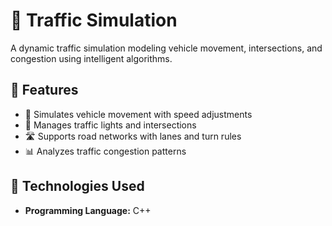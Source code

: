 # 🚦 Traffic Simulation

A dynamic traffic simulation modeling vehicle movement, intersections, and congestion using intelligent algorithms.

## 📌 Features
- 🚗 Simulates vehicle movement with speed adjustments
- 🚦 Manages traffic lights and intersections
- 🛣️ Supports road networks with lanes and turn rules
- 📊 Analyzes traffic congestion patterns

## 🔧 Technologies Used
- **Programming Language:** C++ 
